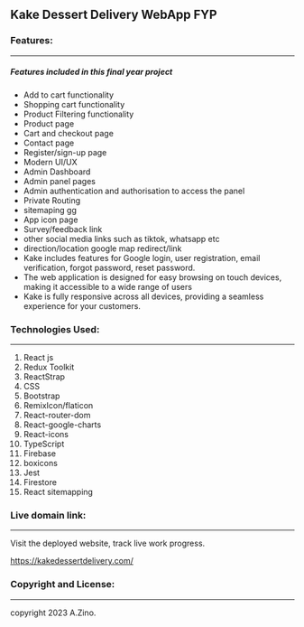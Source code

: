 ## Kake Dessert Delivery WebApp FYP

### Features:

---

##### Features included in this final year project

- Add to cart functionality
- Shopping cart functionality
- Product Filtering functionality
- Product page
- Cart and checkout page
- Contact page
- Register/sign-up page
- Modern  UI/UX
- Admin Dashboard
- Admin panel pages
- Admin authentication and authorisation to access the panel
- Private Routing
- sitemaping gg
- App icon page
- Survey/feedback link 
- other social media links such as tiktok, whatsapp etc
- direction/location google map redirect/link
- Kake includes features for Google login, user registration, email verification, forgot password, reset password.
- The web application is designed for easy browsing on touch devices, making it accessible to a wide range of users
- Kake is fully responsive across all devices, providing a seamless experience for your customers.

### Technologies Used:

---

1. React js
2. Redux Toolkit
3. ReactStrap
4. CSS
5. Bootstrap
6. RemixIcon/flaticon
7. React-router-dom
8. React-google-charts
9. React-icons
10. TypeScript
11. Firebase
12. boxicons
13. Jest
14. Firestore
15. React sitemapping

### Live domain link:

---

Visit the deployed website, track live work progress.

https://kakedessertdelivery.com/

### Copyright and License:

---

copyright 2023 A.Zino.

